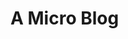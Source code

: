 # A Micro Blog

<TheHeader>
<MainSection>
	<h1>
	<BlogCard>
		<BlogCardTitle>
		<BlogCardContent>
<ContactSection>
<TheFooter>
